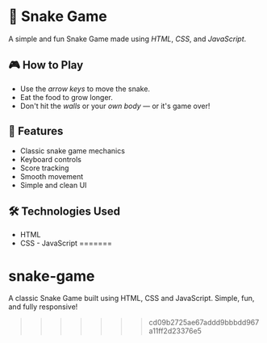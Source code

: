 # 🐍 Snake Game

A simple and fun Snake Game made using *HTML*, *CSS*, and *JavaScript*.

## 🎮 How to Play
- Use the *arrow keys* to move the snake.
- Eat the food to grow longer.
- Don't hit the *walls* or your *own body* — or it's game over!

## 🚀 Features
- Classic snake game mechanics
- Keyboard controls
- Score tracking
- Smooth movement
- Simple and clean UI

## 🛠 Technologies Used
- HTML
- CSS
- JavaScript
=======
# snake-game
A classic Snake Game built using HTML, CSS and JavaScript. Simple, fun, and fully responsive!
>>>>>>> cd09b2725ae67addd9bbbdd967a11ff2d23376e5
